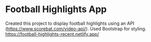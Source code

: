 # Football Highlights App

Created this project to display football highlights using an API (https://www.scorebat.com/video-api/). Used Bootstrap for styling.
https://football-highlights-recent.netlify.app/


